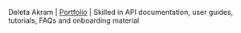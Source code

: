 Deleta Akram | [Portfolio](https://deardeleta.com) | Skilled in API documentation, user guides, tutorials, FAQs and onboarding material